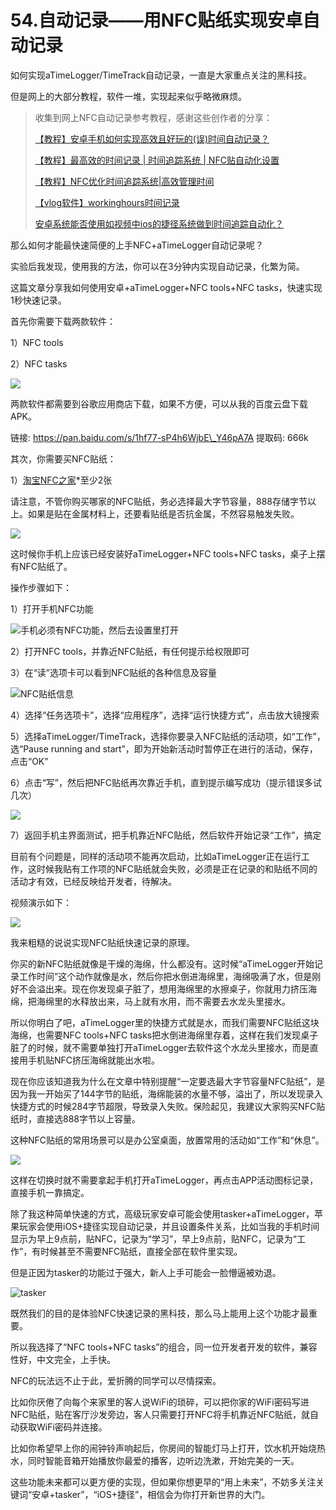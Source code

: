 # 54.自动记录——用NFC贴纸实现安卓自动记录

如何实现aTimeLogger/TimeTrack自动记录，一直是大家重点关注的黑科技。

但是网上的大部分教程，软件一堆，实现起来似乎略微麻烦。

> 收集到网上NFC自动记录参考教程，感谢这些创作者的分享：
>
> [【教程】安卓手机如何实现高效且好玩的\(误\)时间自动记录？](https://www.bilibili.com/video/av327598337)
>
> [【教程】最高效的时间记录 \| 时间追踪系统 \| NFC贴自动化设置](https://www.bilibili.com/video/BV1q7411r7Zi)
>
> [【教程】NFC优化时间追踪系统\|高效管理时间](https://www.bilibili.com/video/BV12E41147QP)
>
> [【vlog软件】workinghours时间记录](https://www.bilibili.com/video/BV1wE411J7xh)
>
> [安卓系统能否使用如视频中ios的捷径系统做到时间追踪自动化？](https://www.zhihu.com/question/368353659/answer/1067476247)

那么如何才能最快速简便的上手NFC+aTimeLogger自动记录呢？

实验后我发现，使用我的方法，你可以在3分钟内实现自动记录，化繁为简。

这篇文章分享我如何使用安卓+aTimeLogger+NFC tools+NFC tasks，快速实现1秒快速记录。

首先你需要下载两款软件：

1）NFC tools

2）NFC tasks

![](../.gitbook/assets/wei-xin-jie-tu-20200728150956.png)

两款软件都需要到谷歌应用商店下载，如果不方便，可以从我的百度云盘下载APK。

链接: https://pan.baidu.com/s/1hf77-sP4h6WjbE\_Y46pA7A 提取码: 666k

其次，你需要买NFC贴纸：

1）[淘宝NFC之家](https://s.click.taobao.com/waodAyu)\*至少2张

请注意，不管你购买哪家的NFC贴纸，务必选择最大字节容量，888存储字节以上。如果是贴在金属材料上，还要看贴纸是否抗金属，不然容易触发失败。

![](../.gitbook/assets/wei-xin-jie-tu-20200728150837.png)

这时候你手机上应该已经安装好aTimeLogger+NFC tools+NFC tasks，桌子上摆有NFC贴纸了。

操作步骤如下：

1）打开手机NFC功能

![&#x624B;&#x673A;&#x5FC5;&#x987B;&#x6709;NFC&#x529F;&#x80FD;&#xFF0C;&#x7136;&#x540E;&#x53BB;&#x8BBE;&#x7F6E;&#x91CC;&#x6253;&#x5F00;](../.gitbook/assets/image%20%287%29.png)

2）打开NFC tools，并靠近NFC贴纸，有任何提示给权限即可

3）在“读”选项卡可以看到NFC贴纸的各种信息及容量

![NFC&#x8D34;&#x7EB8;&#x4FE1;&#x606F;](../.gitbook/assets/image%20%288%29.png)

4）选择“任务选项卡”，选择“应用程序”，选择“运行快捷方式”，点击放大镜搜索

5）选择aTimeLogger/TimeTrack，选择你要录入NFC贴纸的活动项，如“工作”，选“Pause running and start”，即为开始新活动时暂停正在进行的活动，保存，点击“OK”

6）点击“写”，然后把NFC贴纸再次靠近手机，直到提示编写成功（提示错误多试几次）

![](../.gitbook/assets/image%20%289%29.png)

7）返回手机主界面测试，把手机靠近NFC贴纸，然后软件开始记录“工作”，搞定

目前有个问题是，同样的活动项不能再次启动，比如aTimeLogger正在运行工作，这时候我贴有工作项的NFC贴纸就会失败，必须是正在记录的和贴纸不同的活动才有效，已经反映给开发者，待解决。

视频演示如下：

![](../.gitbook/assets/screenrecorder-2020-07-28-15-51-05-138_0_.gif)

我来粗糙的说说实现NFC贴纸快速记录的原理。

你买的新NFC贴纸就像是干燥的海绵，什么都没有。这时候“aTimeLogger开始记录工作时间”这个动作就像是水，然后你把水倒进海绵里，海绵吸满了水，但是刚好不会溢出来。现在你发现桌子脏了，想用海绵里的水擦桌子，你就用力挤压海绵，把海绵里的水释放出来，马上就有水用，而不需要去水龙头里接水。

所以你明白了吧，aTimeLogger里的快捷方式就是水，而我们需要NFC贴纸这块海绵，也需要NFC tools+NFC tasks把水倒进海绵里存着，这样在我们发现桌子脏了的时候，就不需要单独打开aTimeLogger去软件这个水龙头里接水，而是直接用手机贴NFC挤压海绵就能出水啦。

现在你应该知道我为什么在文章中特别提醒“一定要选最大字节容量NFC贴纸”，是因为我一开始买了144字节的贴纸，海绵能装的水量不够，溢出了，所以发现录入快捷方式的时候284字节超限，导致录入失败。保险起见，我建议大家购买NFC贴纸时，直接选888字节以上容量。

这种NFC贴纸的常用场景可以是办公室桌面，放置常用的活动如“工作”和“休息”。

![](../.gitbook/assets/wei-xin-jie-tu-20200728160508.png)

这样在切换时就不需要拿起手机打开aTimeLogger，再点击APP活动图标记录，直接手机一靠搞定。

除了我这种简单快速的方式，高级玩家安卓可能会使用tasker+aTimeLogger，苹果玩家会使用iOS+捷径实现自动记录，并且设置条件关系，比如当我的手机时间显示为早上9点前，贴NFC，记录为“学习”，早上9点前，贴NFC，记录为“工作”，有时候甚至不需要NFC贴纸，直接全部在软件里实现。

但是正因为tasker的功能过于强大，新人上手可能会一脸懵逼被劝退。

![tasker](../.gitbook/assets/unnamed.png)

既然我们的目的是体验NFC快速记录的黑科技，那么马上能用上这个功能才最重要。

所以我选择了“NFC tools+NFC tasks”的组合，同一位开发者开发的软件，兼容性好，中文完全，上手快。

NFC的玩法远不止于此，爱折腾的同学可以尽情探索。

比如你厌倦了向每个来家里的客人说WiFi的琐碎，可以把你家的WiFi密码写进NFC贴纸，贴在客厅沙发旁边，客人只需要打开NFC将手机靠近NFC贴纸，就自动获取WiFi密码并连接。

比如你希望早上你的闹钟铃声响起后，你房间的智能灯马上打开，饮水机开始烧热水，同时智能音箱开始播放你最爱的播客，边听边洗漱，开始完美的一天。

这些功能未来都可以更方便的实现，但如果你想更早的“用上未来”，不妨多关注关键词“安卓+tasker”，“iOS+捷径”，相信会为你打开新世界的大门。

